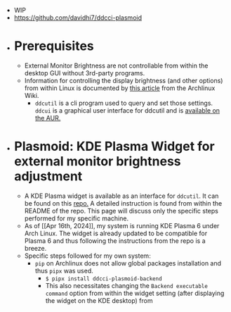 - WIP
- https://github.com/davidhi7/ddcci-plasmoid
- # Prerequisites
	- External Monitor Brightness are not controllable from within the desktop GUI without 3rd-party programs.
	- Information for controlling the display brightness (and other options) from within Linux is documented by [this article](https://wiki.archlinux.org/title/backlight) from the Archlinux Wiki.
		- `ddcutil` is a cli program used to query and set those settings. `ddcui` is a graphical user interface for ddcutil and is [available on the AUR.](https://aur.archlinux.org/packages/ddcui)
- # Plasmoid: KDE Plasma Widget for external monitor brightness adjustment
	- A KDE Plasma widget is available as an interface for `ddcutil`. It can be found on this [repo.](https://github.com/davidhi7/ddcci-plasmoid) A detailed instruction is found from within the README of the repo. This page will discuss only the specific steps performed for my specific machine.
	- As of [[Apr 16th, 2024]], my system is running KDE Plasma 6 under Arch Linux. The widget is already updated to be compatible for Plasma 6 and thus following the instructions from the repo is a breeze.
	- Specific steps followed for my own system:
		- `pip` on Archlinux does not allow global packages installation and thus `pipx` was used.
			- `$ pipx install ddcci-plasmoid-backend`
			- This also necessitates changing the `Backend executable command` option from within the widget setting (after displaying the widget on the KDE desktop) from